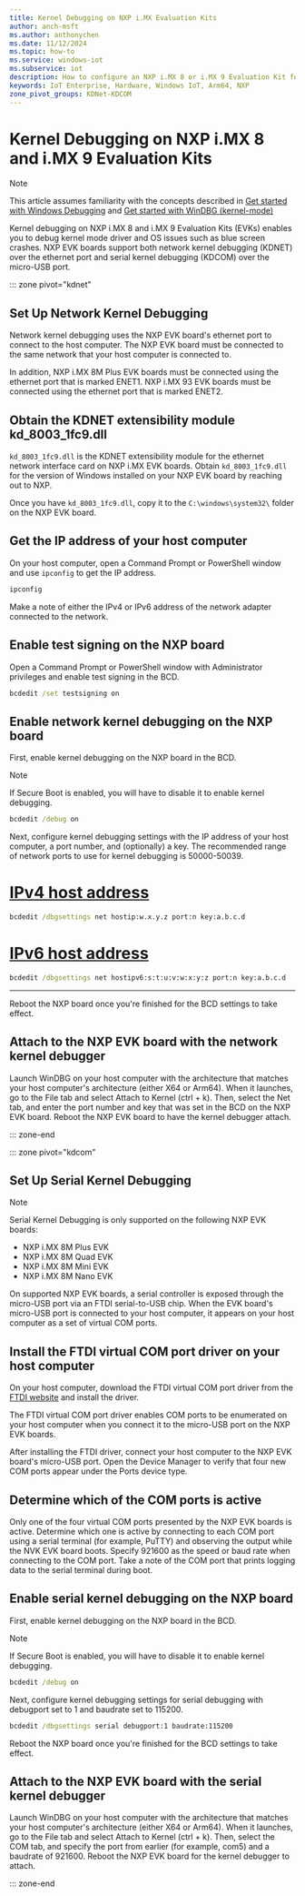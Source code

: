 ```yaml
---
title: Kernel Debugging on NXP i.MX Evaluation Kits
author: anch-msft
ms.author: anthonychen
ms.date: 11/12/2024
ms.topic: how-to
ms.service: windows-iot
ms.subservice: iot
description: How to configure an NXP i.MX 8 or i.MX 9 Evaluation Kit for kernel debugging
keywords: IoT Enterprise, Hardware, Windows IoT, Arm64, NXP
zone_pivot_groups: KDNet-KDCOM
---
```


# Kernel Debugging on NXP i.MX 8 and i.MX 9 Evaluation Kits

> [!NOTE]
> This article assumes familiarity with the concepts described in [Get started with Windows Debugging](/windows-hardware/drivers/debugger/getting-started-with-windows-debugging) and [Get started with WinDBG (kernel-mode)](/windows-hardware/drivers/debugger/getting-started-with-windbg--kernel-mode-)

Kernel debugging on NXP i.MX 8 and i.MX 9 Evaluation Kits (EVKs) enables you to debug kernel mode driver and OS issues such as blue screen crashes. NXP EVK boards support both network kernel debugging (KDNET) over the ethernet port and serial kernel debugging (KDCOM) over the micro-USB port.

::: zone pivot="kdnet"

## Set Up Network Kernel Debugging

Network kernel debugging uses the NXP EVK board's ethernet port to connect to the host computer. The NXP EVK board must be connected to the same network that your host computer is connected to.

In addition, NXP i.MX 8M Plus EVK boards must be connected using the ethernet port that is marked ENET1. NXP i.MX 93 EVK boards must be connected using the ethernet port that is marked ENET2.

## Obtain the KDNET extensibility module kd_8003_1fc9.dll

```kd_8003_1fc9.dll``` is the KDNET extensibility module for the ethernet network interface card on NXP i.MX EVK boards. Obtain ```kd_8003_1fc9.dll``` for the version of Windows installed on your NXP EVK board by reaching out to NXP. 

Once you have ```kd_8003_1fc9.dll```, copy it to the ```C:\windows\system32\``` folder on the NXP EVK board.

## Get the IP address of your host computer

On your host computer, open a Command Prompt or PowerShell window and use ```ipconfig``` to get the IP address.

```cmd
ipconfig
```

Make a note of either the IPv4 or IPv6 address of the network adapter connected to the network.

## Enable test signing on the NXP board

Open a Command Prompt or PowerShell window with Administrator privileges and enable test signing in the BCD.

```cmd
bcdedit /set testsigning on
```

## Enable network kernel debugging on the NXP board

First, enable kernel debugging on the NXP board in the BCD.

> [!NOTE]
> If Secure Boot is enabled, you will have to disable it to enable kernel debugging.

```cmd
bcdedit /debug on
```

Next, configure kernel debugging settings with the IP address of your host computer, a port number, and (optionally) a key. The recommended range of network ports to use for kernel debugging is 50000-50039.

<!--markdownlint-disable-next-line -->
# [IPv4 host address](#tab/IPv4)

```cmd
bcdedit /dbgsettings net hostip:w.x.y.z port:n key:a.b.c.d
```

<!--markdownlint-disable-next-line -->
# [IPv6 host address](#tab/IPv6)

```cmd
bcdedit /dbgsettings net hostipv6:s:t:u:v:w:x:y:z port:n key:a.b.c.d
```

---

Reboot the NXP board once you're finished for the BCD settings to take effect.

## Attach to the NXP EVK board with the network kernel debugger

Launch WinDBG on your host computer with the architecture that matches your host computer's architecture (either X64 or Arm64). When it launches, go to the File tab and select Attach to Kernel (ctrl + k). Then, select the Net tab, and enter the port number and key that was set in the BCD on the NXP EVK board. Reboot the NXP EVK board to have the kernel debugger attach.

::: zone-end

::: zone pivot="kdcom"

## Set Up Serial Kernel Debugging

> [!NOTE]
> Serial Kernel Debugging is only supported on the following NXP EVK boards:
>
> - NXP i.MX 8M Plus EVK
> - NXP i.MX 8M Quad EVK
> - NXP i.MX 8M Mini EVK
> - NXP i.MX 8M Nano EVK

On supported NXP EVK boards, a serial controller is exposed through the micro-USB port via an FTDI serial-to-USB chip. When the EVK board's micro-USB port is connected to your host computer, it appears on your host computer as a set of virtual COM ports.

## Install the FTDI virtual COM port driver on your host computer

On your host computer, download the FTDI virtual COM port driver from the [FTDI website](https://ftdichip.com/Drivers/vcp-drivers/) and install the driver.

The FTDI virtual COM port driver enables COM ports to be enumerated on your host computer when you connect it to the micro-USB port on the NXP EVK boards.

After installing the FTDI driver, connect your host computer to the NXP EVK board's micro-USB port. Open the Device Manager to verify that four new COM ports appear under the Ports device type.

## Determine which of the COM ports is active

Only one of the four virtual COM ports presented by the NXP EVK boards is active. Determine which one is active by connecting to each COM port using a serial terminal (for example, PuTTY) and observing the output while the NVK EVK board boots. Specify 921600 as the speed or baud rate when connecting to the COM port. Take a note of the COM port that prints logging data to the serial terminal during boot.

## Enable serial kernel debugging on the NXP board

First, enable kernel debugging on the NXP board in the BCD.

> [!NOTE] 
> If Secure Boot is enabled, you will have to disable it to enable kernel debugging.

```cmd
bcdedit /debug on
```

Next, configure kernel debugging settings for serial debugging with debugport set to 1 and baudrate set to 115200.

```cmd
bcdedit /dbgsettings serial debugport:1 baudrate:115200
```

Reboot the NXP board once you're finished for the BCD settings to take effect.

## Attach to the NXP EVK board with the serial kernel debugger

Launch WinDBG on your host computer with the architecture that matches your host computer's architecture (either X64 or Arm64). When it launches, go to the File tab and select Attach to Kernel (ctrl + k). Then, select the COM tab, and specify the port from earlier (for example, com5) and a baudrate of 921600. Reboot the NXP EVK board for the kernel debugger to attach.

::: zone-end